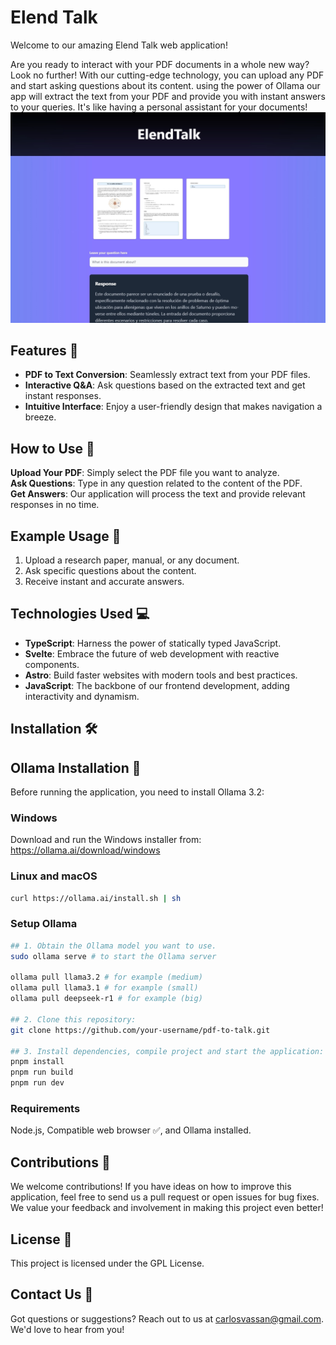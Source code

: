 # Elend Talk

Welcome to our amazing Elend Talk web application!

Are you ready to interact with your PDF documents in a whole new way? Look no further! With our cutting-edge technology, you can upload any PDF and start asking questions about its content. using the power of Ollama our app will extract the text from your PDF and provide you with instant answers to your queries. It's like having a personal assistant for your documents!
![PreviewAPP](./public/preview.webp)

## Features 🚀

- **PDF to Text Conversion**: Seamlessly extract text from your PDF files.
- **Interactive Q&A**: Ask questions based on the extracted text and get instant responses.
- **Intuitive Interface**: Enjoy a user-friendly design that makes navigation a breeze.

## How to Use 📝

**Upload Your PDF**: Simply select the PDF file you want to analyze.  
**Ask Questions**: Type in any question related to the content of the PDF.  
**Get Answers**: Our application will process the text and provide relevant responses in no time.

## Example Usage 🤖

1. Upload a research paper, manual, or any document.
2. Ask specific questions about the content.
3. Receive instant and accurate answers.

## Technologies Used 💻

- **TypeScript**: Harness the power of statically typed JavaScript.
- **Svelte**: Embrace the future of web development with reactive components.
- **Astro**: Build faster websites with modern tools and best practices.
- **JavaScript**: The backbone of our frontend development, adding interactivity and dynamism.

## Installation 🛠️

## Ollama Installation 🤖

Before running the application, you need to install Ollama 3.2:

### Windows

Download and run the Windows installer from: <https://ollama.ai/download/windows>

### Linux and macOS

```bash
curl https://ollama.ai/install.sh | sh
```

### Setup Ollama

```bash
## 1. Obtain the Ollama model you want to use.
sudo ollama serve # to start the Ollama server

ollama pull llama3.2 # for example (medium)
ollama pull llama3.1 # for example (small)
ollama pull deepseek-r1 # for example (big)

## 2. Clone this repository:
git clone https://github.com/your-username/pdf-to-talk.git

## 3. Install dependencies, compile project and start the application:
pnpm install
pnpm run build
pnpm run dev
```

### Requirements

Node.js, Compatible web browser ✅, and Ollama installed.

## Contributions 🙌

We welcome contributions! If you have ideas on how to improve this application, feel free to send us a pull request or open issues for bug fixes. We value your feedback and involvement in making this project even better!

## License 📄

This project is licensed under the GPL License.

## Contact Us 📧

Got questions or suggestions? Reach out to us at carlosvassan@gmail.com. We'd love to hear from you!
